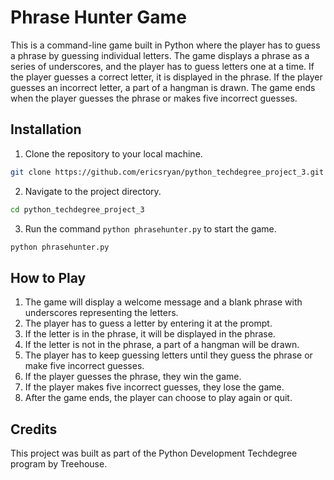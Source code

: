 # Phrase Hunter Game

This is a command-line game built in Python where the player has to guess a phrase by guessing individual letters. The game displays a phrase as a series of underscores, and the player has to guess letters one at a time. If the player guesses a correct letter, it is displayed in the phrase. If the player guesses an incorrect letter, a part of a hangman is drawn. The game ends when the player guesses the phrase or makes five incorrect guesses.

## Installation

1. Clone the repository to your local machine.
```bash
git clone https://github.com/ericsryan/python_techdegree_project_3.git
```

2. Navigate to the project directory.
```bash
cd python_techdegree_project_3
```

3. Run the command `python phrasehunter.py` to start the game.
```bash
python phrasehunter.py
```

## How to Play

1. The game will display a welcome message and a blank phrase with underscores representing the letters.
2. The player has to guess a letter by entering it at the prompt.
3. If the letter is in the phrase, it will be displayed in the phrase.
4. If the letter is not in the phrase, a part of a hangman will be drawn.
5. The player has to keep guessing letters until they guess the phrase or make five incorrect guesses.
6. If the player guesses the phrase, they win the game.
7. If the player makes five incorrect guesses, they lose the game.
8. After the game ends, the player can choose to play again or quit.

## Credits

This project was built as part of the Python Development Techdegree program by Treehouse.